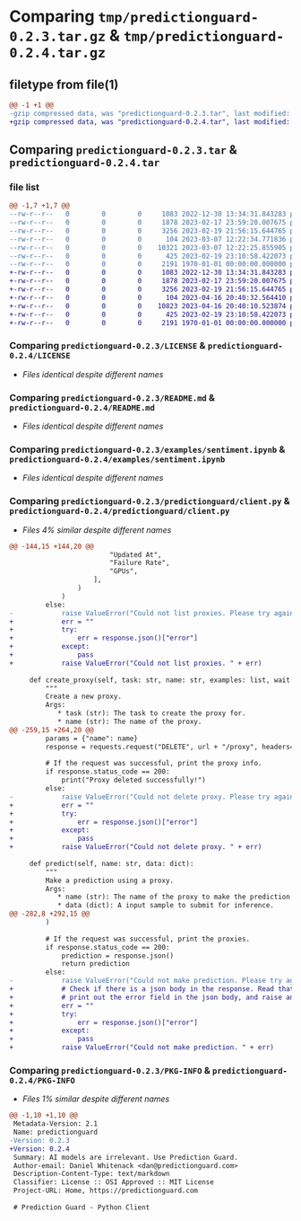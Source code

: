 # Comparing `tmp/predictionguard-0.2.3.tar.gz` & `tmp/predictionguard-0.2.4.tar.gz`

## filetype from file(1)

```diff
@@ -1 +1 @@
-gzip compressed data, was "predictionguard-0.2.3.tar", last modified: Tue Mar  7 12:23:15 2023, max compression
+gzip compressed data, was "predictionguard-0.2.4.tar", last modified: Sun Apr 16 20:41:57 2023, max compression
```

## Comparing `predictionguard-0.2.3.tar` & `predictionguard-0.2.4.tar`

### file list

```diff
@@ -1,7 +1,7 @@
--rw-r--r--   0        0        0     1083 2022-12-30 13:34:31.843283 predictionguard-0.2.3/LICENSE
--rw-r--r--   0        0        0     1878 2023-02-17 23:59:20.007675 predictionguard-0.2.3/README.md
--rw-r--r--   0        0        0     3256 2023-02-19 21:56:15.644765 predictionguard-0.2.3/examples/sentiment.ipynb
--rw-r--r--   0        0        0      104 2023-03-07 12:22:34.771836 predictionguard-0.2.3/predictionguard/__init__.py
--rw-r--r--   0        0        0    10321 2023-03-07 12:22:25.855905 predictionguard-0.2.3/predictionguard/client.py
--rw-r--r--   0        0        0      425 2023-02-19 23:10:58.422073 predictionguard-0.2.3/pyproject.toml
--rw-r--r--   0        0        0     2191 1970-01-01 00:00:00.000000 predictionguard-0.2.3/PKG-INFO
+-rw-r--r--   0        0        0     1083 2022-12-30 13:34:31.843283 predictionguard-0.2.4/LICENSE
+-rw-r--r--   0        0        0     1878 2023-02-17 23:59:20.007675 predictionguard-0.2.4/README.md
+-rw-r--r--   0        0        0     3256 2023-02-19 21:56:15.644765 predictionguard-0.2.4/examples/sentiment.ipynb
+-rw-r--r--   0        0        0      104 2023-04-16 20:40:32.564410 predictionguard-0.2.4/predictionguard/__init__.py
+-rw-r--r--   0        0        0    10823 2023-04-16 20:40:10.523874 predictionguard-0.2.4/predictionguard/client.py
+-rw-r--r--   0        0        0      425 2023-02-19 23:10:58.422073 predictionguard-0.2.4/pyproject.toml
+-rw-r--r--   0        0        0     2191 1970-01-01 00:00:00.000000 predictionguard-0.2.4/PKG-INFO
```

### Comparing `predictionguard-0.2.3/LICENSE` & `predictionguard-0.2.4/LICENSE`

 * *Files identical despite different names*

### Comparing `predictionguard-0.2.3/README.md` & `predictionguard-0.2.4/README.md`

 * *Files identical despite different names*

### Comparing `predictionguard-0.2.3/examples/sentiment.ipynb` & `predictionguard-0.2.4/examples/sentiment.ipynb`

 * *Files identical despite different names*

### Comparing `predictionguard-0.2.3/predictionguard/client.py` & `predictionguard-0.2.4/predictionguard/client.py`

 * *Files 4% similar despite different names*

```diff
@@ -144,15 +144,20 @@
                         "Updated At",
                         "Failure Rate",
                         "GPUs",
                     ],
                 )
             )
         else:
-            raise ValueError("Could not list proxies. Please try again.")
+            err = ""
+            try:
+                err = response.json()["error"]
+            except:
+                pass
+            raise ValueError("Could not list proxies. " + err)
 
     def create_proxy(self, task: str, name: str, examples: list, wait: bool = True):
         """
         Create a new proxy.
         Args:
            * task (str): The task to create the proxy for.
            * name (str): The name of the proxy.
@@ -259,15 +264,20 @@
         params = {"name": name}
         response = requests.request("DELETE", url + "/proxy", headers=headers, params=params)
 
         # If the request was successful, print the proxy info.
         if response.status_code == 200:
             print("Proxy deleted successfully!")
         else:
-            raise ValueError("Could not delete proxy. Please try again.")
+            err = ""
+            try:
+                err = response.json()["error"]
+            except:
+                pass
+            raise ValueError("Could not delete proxy. " + err)
 
     def predict(self, name: str, data: dict):
         """
         Make a prediction using a proxy.
         Args:
            * name (str): The name of the proxy to make the prediction with.
            * data (dict): A input sample to submit for inference.
@@ -282,8 +292,15 @@
         )
 
         # If the request was successful, print the proxies.
         if response.status_code == 200:
             prediction = response.json()
             return prediction
         else:
-            raise ValueError("Could not make prediction. Please try again.")
+            # Check if there is a json body in the response. Read that in,
+            # print out the error field in the json body, and raise an exception.
+            err = ""
+            try:
+                err = response.json()["error"]
+            except:
+                pass
+            raise ValueError("Could not make prediction. " + err)
```

### Comparing `predictionguard-0.2.3/PKG-INFO` & `predictionguard-0.2.4/PKG-INFO`

 * *Files 1% similar despite different names*

```diff
@@ -1,10 +1,10 @@
 Metadata-Version: 2.1
 Name: predictionguard
-Version: 0.2.3
+Version: 0.2.4
 Summary: AI models are irrelevant. Use Prediction Guard.
 Author-email: Daniel Whitenack <dan@predictionguard.com>
 Description-Content-Type: text/markdown
 Classifier: License :: OSI Approved :: MIT License
 Project-URL: Home, https://predictionguard.com
 
 # Prediction Guard - Python Client
```

